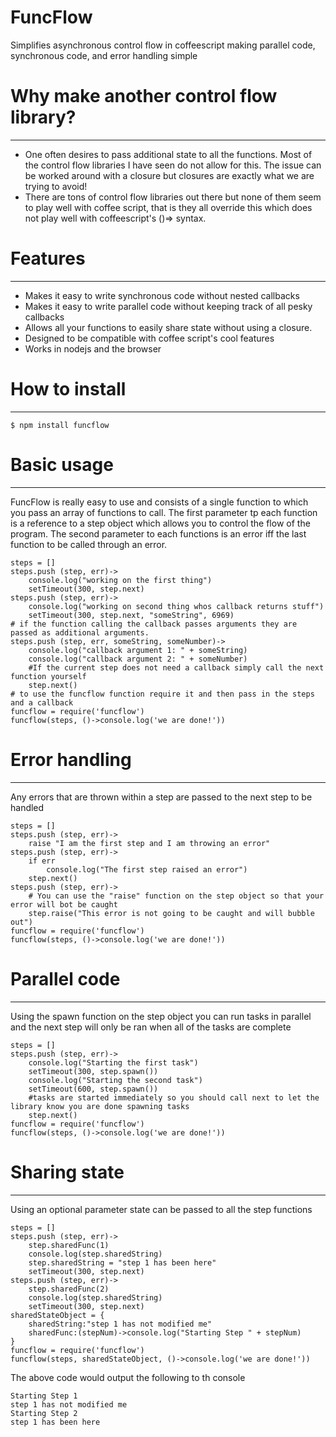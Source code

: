 # FuncFlow
Simplifies asynchronous control flow in coffeescript making parallel code, synchronous code, and error handling simple
# Why make another control flow library?
___
* One often desires to pass additional state to all the functions. Most of the control flow libraries I have seen do not allow for this. The issue can be worked around with a closure but closures are exactly what we are trying to avoid!
* There are tons of control flow libraries out there but none of them seem to play well with coffee script, that is they all override this which does not play well with coffeescript's ()=> syntax.

# Features
___
* Makes it easy to write synchronous code without nested callbacks
* Makes it easy to write parallel code without keeping track of all pesky callbacks
* Allows all your functions to easily share state without using a closure.
* Designed to be compatible with coffee script's cool features
* Works in nodejs and the browser

# How to install
___
    $ npm install funcflow
# Basic usage
___
FuncFlow is really easy to use and consists of a single function to which you pass an array of functions to call.
The first parameter tp each function is a reference to a step object which allows you to control the flow of the program.
The second parameter to each functions is an error iff the last function to be called through an error.
    
    steps = []
    steps.push (step, err)->
        console.log("working on the first thing")
        setTimeout(300, step.next)
    steps.push (step, err)->
        console.log("working on second thing whos callback returns stuff")
        setTimeout(300, step.next, "someString", 6969)
    # if the function calling the callback passes arguments they are passed as additional arguments.
    steps.push (step, err, someString, someNumber)->
        console.log("callback argument 1: " + someString)
        console.log("callback argument 2: " + someNumber)
        #If the current step does not need a callback simply call the next function yourself
        step.next()
    # to use the funcflow function require it and then pass in the steps and a callback
    funcflow = require('funcflow')
    funcflow(steps, ()->console.log('we are done!'))

# Error handling
___
Any errors that are thrown within a step are passed to the next step to be handled

    steps = []
    steps.push (step, err)->
        raise "I am the first step and I am throwing an error"
    steps.push (step, err)->
        if err
            console.log("The first step raised an error")
        step.next()
    steps.push (step, err)->
        # You can use the "raise" function on the step object so that your error will bot be caught
        step.raise("This error is not going to be caught and will bubble out") 
    funcflow = require('funcflow')
    funcflow(steps, ()->console.log('we are done!'))
# Parallel code
___
Using the spawn function on the step object you can run tasks in parallel and the next step will only be 
ran when all of the tasks are complete

    steps = []
    steps.push (step, err)->
        console.log("Starting the first task")
        setTimeout(300, step.spawn())
        console.log("Starting the second task")
        setTimeout(600, step.spawn())
        #tasks are started immediately so you should call next to let the library know you are done spawning tasks
        step.next() 
    funcflow = require('funcflow')
    funcflow(steps, ()->console.log('we are done!'))
# Sharing state
___
Using an optional parameter state can be passed to all the step functions

    steps = []
    steps.push (step, err)->
        step.sharedFunc(1)
        console.log(step.sharedString)
        step.sharedString = "step 1 has been here"
        setTimeout(300, step.next)
    steps.push (step, err)->
        step.sharedFunc(2)
        console.log(step.sharedString)
        setTimeout(300, step.next)
    sharedStateObject = {
        sharedString:"step 1 has not modified me"
        sharedFunc:(stepNum)->console.log("Starting Step " + stepNum)
    }
    funcflow = require('funcflow')
    funcflow(steps, sharedStateObject, ()->console.log('we are done!'))

The above code would output the following to th console

    Starting Step 1
    step 1 has not modified me
    Starting Step 2
    step 1 has been here
